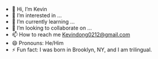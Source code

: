 - 👋 Hi, I’m Kevin
- 👀 I’m interested in ...
- 🌱 I’m currently learning ...
- 💞️ I’m looking to collaborate on ...
- 📫 How to reach me Kevindong0212@gmail.com
- 😄 Pronouns: He/Him
- ⚡ Fun fact: I was born in Brooklyn, NY, and I am trilingual.

<!---
aKoolKev/aKoolKev is a ✨ special ✨ repository because its `README.md` (this file) appears on your GitHub profile.
You can click the Preview link to take a look at your changes.
--->
